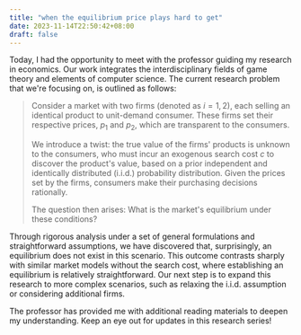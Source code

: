 ```yaml
---
title: "when the equilibrium price plays hard to get"
date: 2023-11-14T22:50:42+08:00
draft: false
---
```


Today, I had the opportunity to meet with the professor guiding my research in economics. Our work integrates the interdisciplinary fields of game theory and elements of computer science. The current research problem that we're focusing on, is outlined as follows:

> Consider a market with two firms (denoted as $i = 1, 2$), each selling an identical product to unit-demand consumer. These firms set their respective prices, $p_1$ and $p_2$, which are transparent to the consumers.
>
> We introduce a twist: the true value of the firms' products is unknown to the consumers, who must incur an exogenous search cost $c$ to discover the product's value, based on a prior independent and identically distributed (i.i.d.) probability distribution. Given the prices set by the firms, consumers make their purchasing decisions rationally.
>
> The question then arises: What is the market's equilibrium under these conditions?

Through rigorous analysis under a set of general formulations and straightforward assumptions, we have discovered that, surprisingly, an equilibrium does not exist in this scenario. This outcome contrasts sharply with similar market models without the search cost, where establishing an equilibrium is relatively straightforward. Our next step is to expand this research to more complex scenarios, such as relaxing the i.i.d. assumption or considering additional firms.

The professor has provided me with additional reading materials to deepen my understanding. Keep an eye out for updates in this research series!
